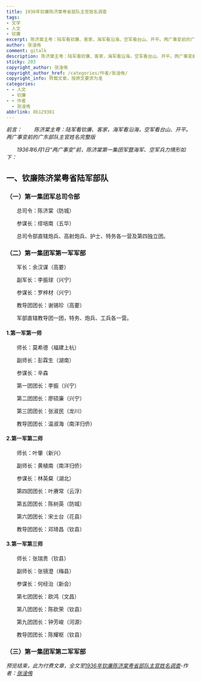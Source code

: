 ```yaml
---
title: 1936年钦廉陈济棠粤省部队主官姓名调查
tags:
- 文学
- 人文
- 钦廉
excerpt: 陈济棠主粤：陆军看钦廉、客家，海军看沿海，空军看台山、开平。两广事变前的广东部队主官姓名完整版
author: 张淦侑
comment: gitalk
description: 陈济棠主粤：陆军看钦廉、客家，海军看沿海，空军看台山、开平。两广事变前的广东部队主官姓名完整版
sticky: 203
copyright_author: 张淦侑
copyright_author_href: /categories/作者/张淦侑/
copyright_info: 转载文章，按原文要求为准
categories:
- - 人文
  - 钦廉
- - 作者
  - 张淦侑
abbrlink: 8b129381
---
```


*前言：*
&emsp;&emsp;*陈济棠主粤：陆军看钦廉、客家，海军看沿海，空军看台山、开平。两广事变前的广东部队主官姓名完整版*

&emsp;&emsp;*1936年6月1日“两广事变”前，陈济棠第一集团军暨海军、空军兵力情形如下：*

## 一、钦廉陈济棠粤省陆军部队

### （一）第一集团军总司令部

&emsp;&emsp;总司令：陈济棠（防城）

&emsp;&emsp;参谋长：缪培南（五华）

&emsp;&emsp;总司令部直辖炮兵、高射炮兵、护士、特务各一营及第四独立团。

### （二）第一集团军第一军军部

&emsp;&emsp;军长：余汉谋（高要）

&emsp;&emsp;副军长：李振球（兴宁）

&emsp;&emsp;参谋长：罗梓材（兴宁）

&emsp;&emsp;教导团团长：谢锡珍（高要）

&emsp;&emsp;军部直辖教导团一团，特务、炮兵、工兵各一营。

#### 1.第一军第一师

&emsp;&emsp;师长：莫希德（福建上杭）

&emsp;&emsp;副师长：彭霖生（湖南）

&emsp;&emsp;参谋长：辛森

&emsp;&emsp;第一团团长：李振（兴宁）

&emsp;&emsp;第二团团长：廖硕廉（兴宁）

&emsp;&emsp;第三团团长：张淑民（龙川）

&emsp;&emsp;教导团团长：温淑海（南洋归侨）

#### 2.第一军第二师

&emsp;&emsp;师长：叶肇（新兴）

&emsp;&emsp;副师长：黄植南（南洋归侨）

&emsp;&emsp;参谋长：林英粲（湖北）

&emsp;&emsp;第四团团长：叶赓常（云浮）

&emsp;&emsp;第五团团长：陈树英（防城）

&emsp;&emsp;第六团团长：宋士台（花县）

&emsp;&emsp;教导团团长：邓琦昌（钦县）

#### 3.第一军第三师

&emsp;&emsp;师长：张瑞贵（钦县）

&emsp;&emsp;副师长：张镜澄（梅县）

&emsp;&emsp;参谋长：何经治（新会）

&emsp;&emsp;第七团团长：欧鸿（文昌）

&emsp;&emsp;第八团团长：陈砍荣（钦县）

&emsp;&emsp;第九团团长：钟芳峻（河源）

&emsp;&emsp;教导团团长：陈耀枢（钦县）

### （三）第一集团军第二军军部

*预览结束，此为付费文章，全文至[1936年钦廉陈济棠粤省部队主官姓名调查](https://mp.weixin.qq.com/s/51wiP6JEf7H_v6091ckVfg)-作者：[张淦侑](https://yesandnoandperhaps.cn/categories/%E4%BD%9C%E8%80%85/%E5%BC%A0%E6%B7%A6%E4%BE%91/)*